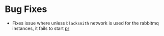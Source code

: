 # Bug Fixes

* Fixes issue where unless `blacksmith` network is used for the rabbitmq instances, it fails to start [pr](https://github.com/blacksmith-community/rabbitmq-forge-boshrelease/pull/19)